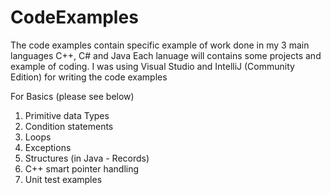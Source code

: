 # CodeExamples

The code examples contain specific example of work done in my 3 main languages C++, C# and Java
Each lanuage will contains some projects and example of coding.
I was using Visual Studio and IntelliJ (Community Edition) for writing the code examples

For Basics (please see below)
 
1. Primitive data Types
2. Condition statements
3. Loops
4. Exceptions
5. Structures (in Java - Records)
6. C++ smart pointer handling
7. Unit test examples
